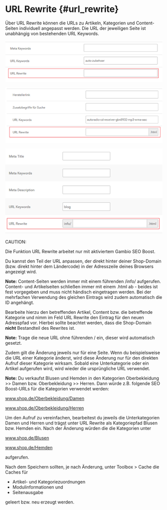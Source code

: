 # URL Rewrite {#url_rewrite}

Über URL Rewrite können die URLs zu Artikeln, Kategorien und Content-Seiten individuell angepasst werden. Die URL der jeweiligen Seite ist unabhängig von bestehenden URL Keywords.

![](Bilder/Abb047_UrlRewriteKategorie_.png "URL Rewrite für Kategorie")

![](Bilder/Abb048_UrlRewriteArtikel_.png "URL Rewrite für Artikel")

![](Bilder/Abb049_UrlRewriteContent_.png "URL Rewrite für Content")

CAUTION:

Die Funktion URL Rewrite arbeitet nur mit aktiviertem Gambio SEO Boost.

Du kannst den Teil der URL anpassen, der direkt hinter deiner Shop-Domain \(bzw. direkt hinter dem Ländercode\) in der Adresszeile deines Browsers angezeigt wird.

**Note:** Content-Seiten werden immer mit einem führenden /info/ aufgerufen. Content- und Artikelseiten schließen immer mit einem .html ab - beides ist fest vorgegeben und muss nicht händisch eingetragen werden. Bei der mehrfachen Verwendung des gleichen Eintrags wird zudem automatisch die ID angehängt.

Bearbeite hierzu den betreffenden Artikel, Content bzw. die betreffende Kategorie und nimm im Feld URL Rewrite den Eintrag für den neuen Adresspfad vor. Hierbei sollte beachtet werden, dass die Shop-Domain **nicht** Bestandteil des Rewrites ist.

**Note:** Trage die neue URL ohne führenden / ein, dieser wird automatisch gesetzt.

Zudem gilt die Änderung jeweils nur für eine Seite. Wenn du beispielsweise die URL einer Kategorie änderst, wird diese Änderung nur für den direkten Aufruf dieser Kategorie wirksam. Sobald eine Unterkategorie oder ein Artikel aufgerufen wird, wird wieder die ursprüngliche URL verwendet.

**Note:** Du verkaufst Blusen und Hemden in den Kategorien Oberbekleidung \>\> Damen bzw. Oberbekleidung \>\> Herren. Dann würde z.B. folgende SEO Boost-URLs für die Kategorien verwendet werden:

www.shop.de/Oberbekleidung/Damen

www.shop.de/Oberbekleidung/Herren

Um den Aufruf zu vereinfachen, bearbeitest du jeweils die Unterkategorien Damen und Herren und trägst unter URL Rewrite als Kategoriepfad Blusen bzw. Hemden ein. Nach der Änderung würden die die Kategorien unter

www.shop.de/Blusen

www.shop.de/Hemden

aufgerufen.

Nach dem Speichern sollten, je nach Änderung, unter Toolbox \> Cache die Caches für

-   Artikel- und Kategoriezuordnungen
-   Modulinformationen und
-   Seitenausgabe

geleert bzw. neu erzeugt werden.



